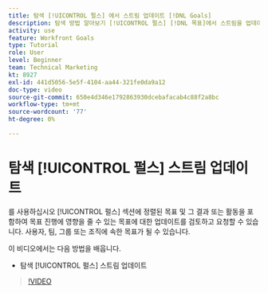 ```yaml
---
title: 탐색 [!UICONTROL 펄스] 에서 스트림 업데이트 [!DNL Goals]
description: 탐색 방법 알아보기 [!UICONTROL 펄스] [!DNL 목표]에서 스트림을 업데이트합니다.
activity: use
feature: Workfront Goals
type: Tutorial
role: User
level: Beginner
team: Technical Marketing
kt: 8927
exl-id: 441d5056-5e5f-4104-aa44-321fe0da9a12
doc-type: video
source-git-commit: 650e4d346e1792863930dcebafacab4c88f2a8bc
workflow-type: tm+mt
source-wordcount: '77'
ht-degree: 0%

---
```


# 탐색 [!UICONTROL 펄스] 스트림 업데이트

를 사용하십시오 [!UICONTROL 펄스] 섹션에 정렬된 목표 및 그 결과 또는 활동을 포함하여 목표 진행에 영향을 줄 수 있는 목표에 대한 업데이트를 검토하고 요청할 수 있습니다. 사용자, 팀, 그룹 또는 조직에 속한 목표가 될 수 있습니다.

이 비디오에서는 다음 방법을 배웁니다.

* 탐색 [!UICONTROL 펄스] 스트림 업데이트

>[!VIDEO](https://video.tv.adobe.com/v/335199/?quality=12&learn=on)
